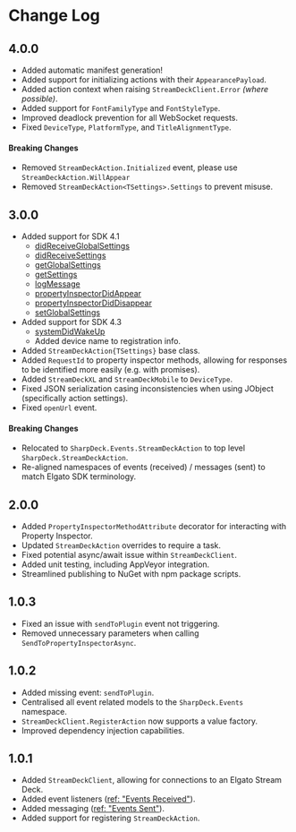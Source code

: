 # Change Log 
## 4.0.0
* Added automatic manifest generation!
* Added support for initializing actions with their `AppearancePayload`.
* Added action context when raising `StreamDeckClient.Error` *(where possible)*.
* Added support for `FontFamilyType` and `FontStyleType`.
* Improved deadlock prevention for all WebSocket requests.
* Fixed `DeviceType`, `PlatformType`, and `TitleAlignmentType`.

#### Breaking Changes
* Removed `StreamDeckAction.Initialized` event, please use `StreamDeckAction.WillAppear`
* Removed `StreamDeckAction<TSettings>.Settings` to prevent misuse.

## 3.0.0
* Added support for SDK 4.1
  * [didReceiveGlobalSettings](https://developer.elgato.com/documentation/stream-deck/sdk/events-received/#didreceiveglobalsettings)
  * [didReceiveSettings](https://developer.elgato.com/documentation/stream-deck/sdk/events-received/#didreceivesettings)
  * [getGlobalSettings](https://developer.elgato.com/documentation/stream-deck/sdk/events-sent/#setglobalsettings)
  * [getSettings](https://developer.elgato.com/documentation/stream-deck/sdk/events-sent/#getsettings)
  * [logMessage](https://developer.elgato.com/documentation/stream-deck/sdk/events-sent/#logmessage)
  * [propertyInspectorDidAppear](https://developer.elgato.com/documentation/stream-deck/sdk/events-received/#propertyinspectordidappear)
  * [propertyInspectorDidDisappear](https://developer.elgato.com/documentation/stream-deck/sdk/events-received/#propertyinspectordiddisappear)
  * [setGlobalSettings](https://developer.elgato.com/documentation/stream-deck/sdk/events-sent/#setglobalsettings)
 * Added support for SDK 4.3
   * [systemDidWakeUp](https://developer.elgato.com/documentation/stream-deck/sdk/events-received/#systemdidwakeup)
   * Added device name to registration info.
* Added `StreamDeckAction{TSettings}` base class.
* Added `RequestId` to property inspector methods, allowing for responses to be identified more easily (e.g. with promises).
* Added `StreamDeckXL` and `StreamDeckMobile` to `DeviceType`.
* Fixed JSON serialization casing inconsistencies when using JObject (specifically action settings).
* Fixed `openUrl` event.

#### Breaking Changes
* Relocated to `SharpDeck.Events.StreamDeckAction` to top level `SharpDeck.StreamDeckAction`.
* Re-aligned namespaces of events (received) / messages (sent) to match Elgato SDK terminology.

## 2.0.0
* Added `PropertyInspectorMethodAttribute` decorator for interacting with Property Inspector.
* Updated `StreamDeckAction` overrides to require a task.
* Fixed potential async/await issue within `StreamDeckClient`.
* Added unit testing, including AppVeyor integration.
* Streamlined publishing to NuGet with npm package scripts.

## 1.0.3
* Fixed an issue with `sendToPlugin` event not triggering.
* Removed unnecessary parameters when calling `SendToPropertyInspectorAsync`.

## 1.0.2
* Added missing event: `sendToPlugin`.
* Centralised all event related models to the `SharpDeck.Events` namespace.
* `StreamDeckClient.RegisterAction` now supports a value factory.
* Improved dependency injection capabilities.

## 1.0.1
* Added `StreamDeckClient`, allowing for connections to an Elgato Stream Deck.
* Added event listeners ([ref: "Events Received"](https://developer.elgato.com/documentation/stream-deck/sdk/events-received/)).
* Added messaging ([ref: "Events Sent"](https://developer.elgato.com/documentation/stream-deck/sdk/events-sent/)).
* Added support for registering `StreamDeckAction`.